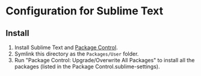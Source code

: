 # Configuration for Sublime Text

## Install

1. Install Sublime Text and [Package Control](http://wbond.net/sublime_packages/package_control).
2. Symlink this directory as the `Packages/User` folder.
3. Run "Package Control: Upgrade/Overwrite All Packages" to install all the packages (listed in the Package Control.sublime-settings). 